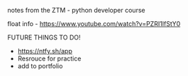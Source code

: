 notes from the ZTM - python developer course

float info - https://www.youtube.com/watch?v=PZRI1IfStY0

FUTURE THINGS TO DO!

- https://ntfy.sh/app
- Resrouce for practice
- add to portfolio
